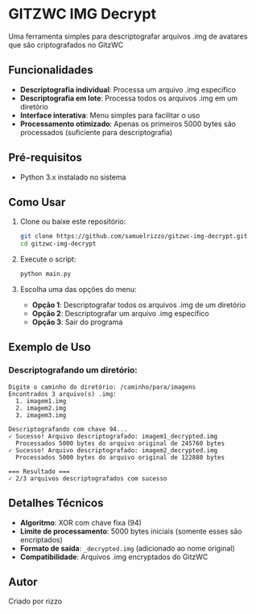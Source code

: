 # GITZWC IMG Decrypt

Uma ferramenta simples para descriptografar arquivos .img de avatares que são criptografados no GitzWC

## Funcionalidades

- **Descriptografia individual**: Processa um arquivo .img específico
- **Descriptografia em lote**: Processa todos os arquivos .img em um diretório
- **Interface interativa**: Menu simples para facilitar o uso
- **Processamento otimizado**: Apenas os primeiros 5000 bytes são processados (suficiente para descriptografia)

## Pré-requisitos

- Python 3.x instalado no sistema

## Como Usar

1. Clone ou baixe este repositório:

   ```bash
   git clone https://github.com/samuelrizzo/gitzwc-img-decrypt.git
   cd gitzwc-img-decrypt
   ```

2. Execute o script:

   ```bash
   python main.py
   ```

3. Escolha uma das opções do menu:

   - **Opção 1**: Descriptografar todos os arquivos .img de um diretório
   - **Opção 2**: Descriptografar um arquivo .img específico
   - **Opção 3**: Sair do programa

## Exemplo de Uso

### Descriptografando um diretório:

```
Digite o caminho do diretório: /caminho/para/imagens
Encontrados 3 arquivo(s) .img:
  1. imagem1.img
  2. imagem2.img
  3. imagem3.img

Descriptografando com chave 94...
✓ Sucesso! Arquivo descriptografado: imagem1_decrypted.img
  Processados 5000 bytes do arquivo original de 245760 bytes
✓ Sucesso! Arquivo descriptografado: imagem2_decrypted.img
  Processados 5000 bytes do arquivo original de 122880 bytes

=== Resultado ===
✓ 2/3 arquivos descriptografados com sucesso
```

## Detalhes Técnicos

- **Algoritmo**: XOR com chave fixa (94)
- **Limite de processamento**: 5000 bytes iniciais (somente esses são encriptados)
- **Formato de saída**: `_decrypted.img` (adicionado ao nome original)
- **Compatibilidade**: Arquivos .img encryptados do GitzWC

## Autor

Criado por rizzo
